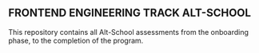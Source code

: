 ## FRONTEND ENGINEERING TRACK ALT-SCHOOL
This repository contains all Alt-School assessments from the onboarding phase, to the completion of the program.
